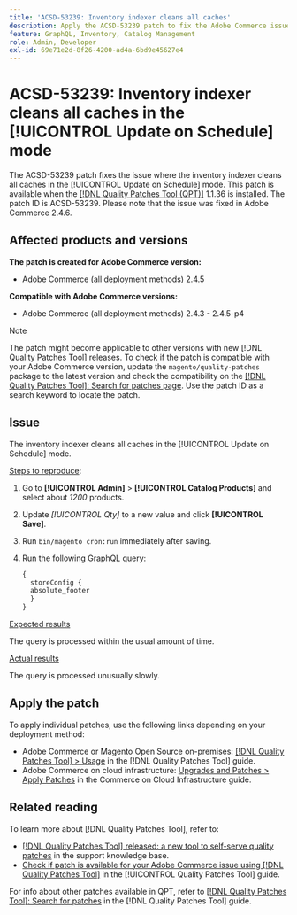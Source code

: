 ```yaml
---
title: 'ACSD-53239: Inventory indexer cleans all caches'
description: Apply the ACSD-53239 patch to fix the Adobe Commerce issue where the inventory indexer cleans all caches in the [!UICONTROL Update on Schedule] mode.
feature: GraphQL, Inventory, Catalog Management
role: Admin, Developer
exl-id: 69e71e2d-8f26-4200-ad4a-6bd9e45627e4
---
```

# ACSD-53239: Inventory indexer cleans all caches in the [!UICONTROL Update on Schedule] mode

The ACSD-53239 patch fixes the issue where the inventory indexer cleans all caches in the [!UICONTROL Update on Schedule] mode. This patch is available when the [[!DNL Quality Patches Tool (QPT)]](https://experienceleague.adobe.com/en/docs/commerce-operations/tools/quality-patches-tool/quality-patches-tool-to-self-serve-quality-patches) 1.1.36 is installed. The patch ID is ACSD-53239. Please note that the issue was fixed in Adobe Commerce 2.4.6.

## Affected products and versions

**The patch is created for Adobe Commerce version:**

* Adobe Commerce (all deployment methods) 2.4.5

**Compatible with Adobe Commerce versions:**

* Adobe Commerce (all deployment methods) 2.4.3 - 2.4.5-p4

>[!NOTE]
>
>The patch might become applicable to other versions with new [!DNL Quality Patches Tool] releases. To check if the patch is compatible with your Adobe Commerce version, update the `magento/quality-patches` package to the latest version and check the compatibility on the [[!DNL Quality Patches Tool]: Search for patches page](https://experienceleague.adobe.com/tools/commerce-quality-patches/index.html). Use the patch ID as a search keyword to locate the patch.

## Issue

The inventory indexer cleans all caches in the [!UICONTROL Update on Schedule] mode.

<u>Steps to reproduce</u>:

1. Go to **[!UICONTROL Admin]** > **[!UICONTROL Catalog Products]** and select about *1200* products.
2. Update *[!UICONTROL Qty]* to a new value and click **[!UICONTROL Save]**.
3. Run `bin/magento cron:run` immediately after saving.
4. Run the following GraphQL query:

    ```GraphQL
    {
      storeConfig {
      absolute_footer
      }
    }
    ```

<u>Expected results</u>

The query is processed within the usual amount of time.

<u>Actual results</u>

The query is processed unusually slowly.

## Apply the patch

To apply individual patches, use the following links depending on your deployment method:

* Adobe Commerce or Magento Open Source on-premises: [[!DNL Quality Patches Tool] > Usage](/help/tools/quality-patches-tool/usage.md) in the [!DNL Quality Patches Tool] guide.
* Adobe Commerce on cloud infrastructure: [Upgrades and Patches > Apply Patches](https://experienceleague.adobe.com/docs/commerce-cloud-service/user-guide/develop/upgrade/apply-patches.html) in the Commerce on Cloud Infrastructure guide.

## Related reading

To learn more about [!DNL Quality Patches Tool], refer to:

* [[!DNL Quality Patches Tool] released: a new tool to self-serve quality patches](https://experienceleague.adobe.com/en/docs/commerce-operations/tools/quality-patches-tool/quality-patches-tool-to-self-serve-quality-patches) in the support knowledge base.
* [Check if patch is available for your Adobe Commerce issue using [!DNL Quality Patches Tool]](/help/tools/quality-patches-tool/patches-available-in-qpt/check-patch-for-magento-issue-with-magento-quality-patches.md) in the [!UICONTROL Quality Patches Tool] guide.


For info about other patches available in QPT, refer to [[!DNL Quality Patches Tool]: Search for patches](https://experienceleague.adobe.com/tools/commerce-quality-patches/index.html) in the [!DNL Quality Patches Tool] guide.
